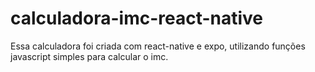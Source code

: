 # calculadora-imc-react-native

Essa calculadora foi criada com react-native e expo, utilizando funções javascript simples para calcular o imc.